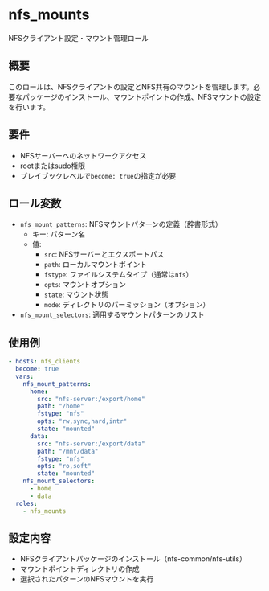 # nfs_mounts

NFSクライアント設定・マウント管理ロール

## 概要

このロールは、NFSクライアントの設定とNFS共有のマウントを管理します。必要なパッケージのインストール、マウントポイントの作成、NFSマウントの設定を行います。

## 要件

- NFSサーバーへのネットワークアクセス
- rootまたはsudo権限
- プレイブックレベルで`become: true`の指定が必要

## ロール変数

- `nfs_mount_patterns`: NFSマウントパターンの定義（辞書形式）
  - キー: パターン名
  - 値:
    - `src`: NFSサーバーとエクスポートパス
    - `path`: ローカルマウントポイント
    - `fstype`: ファイルシステムタイプ（通常は`nfs`）
    - `opts`: マウントオプション
    - `state`: マウント状態
    - `mode`: ディレクトリのパーミッション（オプション）
- `nfs_mount_selectors`: 適用するマウントパターンのリスト

## 使用例

```yaml
- hosts: nfs_clients
  become: true
  vars:
    nfs_mount_patterns:
      home:
        src: "nfs-server:/export/home"
        path: "/home"
        fstype: "nfs"
        opts: "rw,sync,hard,intr"
        state: "mounted"
      data:
        src: "nfs-server:/export/data"
        path: "/mnt/data"
        fstype: "nfs"
        opts: "ro,soft"
        state: "mounted"
    nfs_mount_selectors:
      - home
      - data
  roles:
    - nfs_mounts
```

## 設定内容

- NFSクライアントパッケージのインストール（nfs-common/nfs-utils）
- マウントポイントディレクトリの作成
- 選択されたパターンのNFSマウントを実行